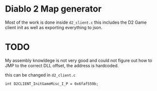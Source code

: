 # Diablo 2 Map generator

Most of the work is done inside `d2_client.c` this includes the D2 Game client init as well as exporting everything to json.



# TODO
My assembly knowldege is not very good and could not figure out how to JMP to the correct DLL offset, the address is hardcoded.

this can be changed in `d2_client.c`

```
int D2CLIENT_InitGameMisc_I_P = 0x6faf559b;
```
